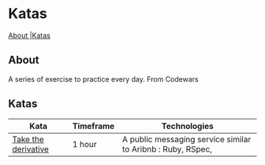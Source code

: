 # Katas

[About ](#About) |[Katas ](#Katas) 

## About
A series of exercise to practice every day. From Codewars

## Katas

| Kata   | Timeframe          | Technologies        |
| ---                                                                     |---                 |--- 
| [Take the derivative](https://github.com/Dlibmanw/katas/tree/master/take_the_derivative)  | 1 hour  |  A public messaging service similar to Aribnb : Ruby, RSpec,  |
